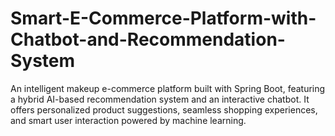 # Smart-E-Commerce-Platform-with-Chatbot-and-Recommendation-System
An intelligent makeup e-commerce platform built with Spring Boot, featuring a hybrid AI-based recommendation system and an interactive chatbot. It offers personalized product suggestions, seamless shopping experiences, and smart user interaction powered by machine learning.
